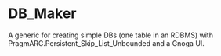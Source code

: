 # DB_Maker
A generic for creating simple DBs (one table in an RDBMS) with PragmARC.Persistent_Skip_List_Unbounded and a Gnoga UI.

